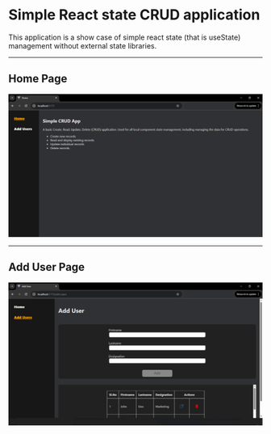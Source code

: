 # Simple React state CRUD application

This application is a show case of simple react state (that is useState) management without external state libraries.

---

## Home Page

![Home Page](https://github.com/jyotirana93/readme-images/blob/master/react_state_crud_images/home-page.png?raw=true)

---

## Add User Page

![Add User Page](https://github.com/jyotirana93/readme-images/blob/master/react_state_crud_images/add-user-page.png?raw=true)
